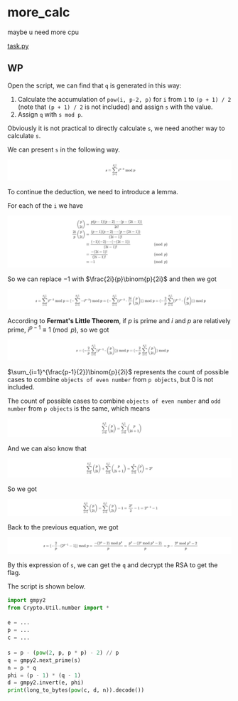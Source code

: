# more_calc

maybe u need more cpu

[task.py](https://compass.ctfd.io/files/90649734de010940c3c810f0b2521bf1/task.py?token=eyJ1c2VyX2lkIjoxNCwidGVhbV9pZCI6bnVsbCwiZmlsZV9pZCI6ODZ9.YR-yIg.WYD6jqB03bFn4jHaya9oPFWNAgg)

## WP

Open the script, we can find that `q` is generated in this way:

1. Calculate the accumulation of `pow(i, p-2, p)` for `i` from `1` to `(p + 1) / 2` (note that `(p + 1) / 2` is not included) and assign `s` with the value.
2. Assign `q` with `s mod p`.

Obviously it is not practical to directly calculate `s`, we need another way to calculate `s`.

We can present `s` in the following way.

![image-20210821012826420](more_calc.assets/image-20210821012826420.png)

To continue the deduction, we need to introduce a lemma.

For each of the `i` we have

![image-20210821012909103](more_calc.assets/image-20210821012909103.png)

So we can replace $-1$ with $\frac{2i}{p}\binom{p}{2i}$ and then we got

![image-20210821012927975](more_calc.assets/image-20210821012927975.png)

According to **Fermat's Little Theorem**, if $p$ is prime and $i$ and $p$ are relatively prime, $i^{p-1}\equiv1\pmod p$, so we got

![image-20210821012950126](more_calc.assets/image-20210821012950126.png)

$\sum_{i=1}^{\frac{p-1}{2}}\binom{p}{2i}$ represents the count of possible cases to combine `objects of even number` from `p objects`, but $0$ is not included.

The count of possible cases to combine  `objects of even number` and `odd number` from `p objects` is the same, which means

![image-20210821013029060](more_calc.assets/image-20210821013029060.png)

And we can also know that

![image-20210821013055572](more_calc.assets/image-20210821013055572.png)

So we got

![image-20210821013136638](more_calc.assets/image-20210821013136638.png)

Back to the previous equation, we got

![image-20210821013149952](more_calc.assets/image-20210821013149952.png)

By this expression of `s`, we can get the `q` and decrypt the RSA to get the flag.

The script is shown below.

```python
import gmpy2
from Crypto.Util.number import *

e = ...
p = ...
c = ...

s = p - (pow(2, p, p * p) - 2) // p
q = gmpy2.next_prime(s)
n = p * q
phi = (p - 1) * (q - 1)
d = gmpy2.invert(e, phi)
print(long_to_bytes(pow(c, d, n)).decode())
```

